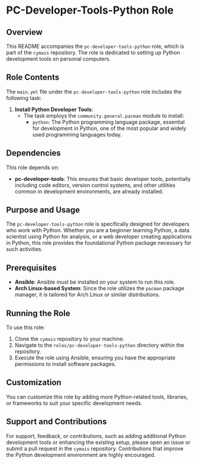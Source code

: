 # PC-Developer-Tools-Python Role

## Overview
This README accompanies the `pc-developer-tools-python` role, which is part of the `cymais` repository. The role is dedicated to setting up Python development tools on personal computers.

## Role Contents
The `main.yml` file under the `pc-developer-tools-python` role includes the following task:

1. **Install Python Developer Tools**:
   - The task employs the `community.general.pacman` module to install:
     - `python`: The Python programming language package, essential for development in Python, one of the most popular and widely used programming languages today.

## Dependencies
This role depends on:
- **pc-developer-tools**: This ensures that basic developer tools, potentially including code editors, version control systems, and other utilities common in development environments, are already installed.

## Purpose and Usage
The `pc-developer-tools-python` role is specifically designed for developers who work with Python. Whether you are a beginner learning Python, a data scientist using Python for analysis, or a web developer creating applications in Python, this role provides the foundational Python package necessary for such activities.

## Prerequisites
- **Ansible**: Ansible must be installed on your system to run this role.
- **Arch Linux-based System**: Since the role utilizes the `pacman` package manager, it is tailored for Arch Linux or similar distributions.

## Running the Role
To use this role:
1. Clone the `cymais` repository to your machine.
2. Navigate to the `roles/pc-developer-tools-python` directory within the repository.
3. Execute the role using Ansible, ensuring you have the appropriate permissions to install software packages.

## Customization
You can customize this role by adding more Python-related tools, libraries, or frameworks to suit your specific development needs.

## Support and Contributions
For support, feedback, or contributions, such as adding additional Python development tools or enhancing the existing setup, please open an issue or submit a pull request in the `cymais` repository. Contributions that improve the Python development environment are highly encouraged.